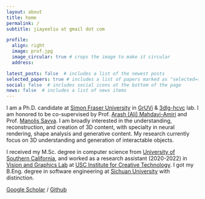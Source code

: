 ```yaml
---
layout: about
title: home
permalink: /
subtitle: jiayeeliu at gmail dot com 

profile:
  align: right
  image: prof.jpg
  image_circular: true # crops the image to make it circular
  address: 

latest_posts: false  # includes a list of the newest posts
selected_papers: true # includes a list of papers marked as "selected={true}"
social: false  # includes social icons at the bottom of the page
news: false  # includes a list of news items
---
```

I am a Ph.D. candidate at [Simon Fraser University](https://www.sfu.ca/) in [GrUVi](https://gruvi.cs.sfu.ca//) & [3dlg-hcvc](https://3dlg-hcvc.github.io/) lab. I am honored to be co-supervised by Prof. [Arash (Ali) Mahdavi-Amiri](https://www.sfu.ca/~amahdavi/) and Prof. [Manolis Savva](https://msavva.github.io/). 
I am broadly interested in the understanding, reconstruction, and creation of 3D content, with specialty in neural rendering, shape analysis and generative content. 
My research currently focus on 3D understanding and generation of interactable objects.

I received my M.Sc. degree in computer science from [University of Southern California](https://www.usc.edu/), and worked as a research assistant (2020-2022) in [Vision and Graphics Lab](https://vgl.ict.usc.edu/) at [USC Institute for Creative Technology](https://ict.usc.edu/). I got my B.Eng. degree in software engineering at [Sichuan University](https://en.scu.edu.cn/) with distinction.

[Google Scholar](https://scholar.google.com.hk/citations?user=5zL4oEoAAAAJ&hl=en) / [Github](https://github.com/SevenLJY)

